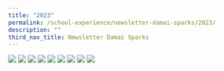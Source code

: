 ```yaml
---
title: "2023"
permalink: /school-experience/newsletter-damai-sparks/2023/
description: ""
third_nav_title: Newsletter Damai Sparks
---
```

![](/images/DamaiBuzz/2023/2023%20dmp23-sparks-1_page_01.jpg)
![](/images/DamaiBuzz/2023/2023%20dmp23-sparks-1_page_02.jpg)
![](/images/DamaiBuzz/2023/2023%20dmp23-sparks-1_page_03.jpg)
![](/images/DamaiBuzz/2023/2023%20dmp23-sparks-1_page_04.jpg)
![](/images/DamaiBuzz/2023/2023%20dmp23-sparks-1_page_05.jpg)
![](/images/DamaiBuzz/2023/2023%20dmp23-sparks-1_page_06.jpg)
![](/images/DamaiBuzz/2023/2023%20dmp23-sparks-1_page_07.jpg)
![](/images/DamaiBuzz/2023/2023%20dmp23-sparks-1_page_08.jpg)
![](/images/DamaiBuzz/2023/2023%20dmp23-sparks-1_page_09.jpg)